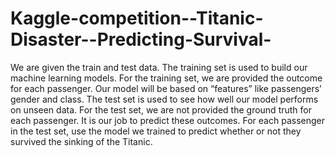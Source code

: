 # Kaggle-competition--Titanic-Disaster--Predicting-Survival-
We are given the train and test data. The training set is used to build our machine learning models. For the training set, we are provided the outcome for each passenger. Our model will be based on “features” like passengers’ gender and class.  The test set is used to see how well our model performs on unseen data. For the test set, we are not provided the ground truth for each passenger. It is our job to predict these outcomes. For each passenger in the test set, use the model we trained to predict whether or not they survived the sinking of the Titanic.
